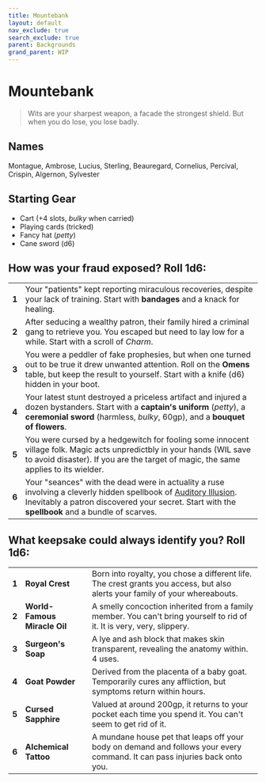 ```yaml
---
title: Mountebank
layout: default
nav_exclude: true
search_exclude: true
parent: Backgrounds
grand_parent: WIP
---
```


# Mountebank

> Wits are your sharpest weapon, a facade the strongest shield. But when you do lose, you lose badly. 

## Names

Montague, Ambrose, Lucius, Sterling, Beauregard, Cornelius, Percival, Crispin, Algernon, Sylvester

## Starting Gear

- Cart (+4 slots, _bulky_ when carried)
- Playing cards (tricked)
- Fancy hat (_petty_)
- Cane sword (d6)

## How was your fraud exposed? Roll 1d6:

|       |                                                              |
| ----- | ------------------------------------------------------------ |
| **1** | Your "patients" kept reporting miraculous recoveries, despite your lack of training. Start with **bandages** and a knack for healing. |
| **2** | After seducing a wealthy patron, their family hired a criminal gang to retrieve you. You escaped but need to lay low for a while. Start with a scroll of _Charm_. |
| **3** | You were a peddler of fake prophesies, but when one turned out to be true it drew unwanted attention. Roll on the **Omens** table, but keep the result to yourself. Start with a knife (d6) hidden in your boot.    |
| **4** | Your latest stunt destroyed a priceless artifact and injured a dozen bystanders. Start with a **captain's uniform** (_petty_), a **ceremonial sword** (harmless, _bulky_, 60gp), and a **bouquet of flowers**. |
| **5** | You were cursed by a hedgewitch for fooling some innocent village folk. Magic acts unpredictbly in your hands (WIL save to avoid disaster). If you are the target of magic, the same applies to its wielder. |
| **6** | Your "seances" with the dead were in actuality a ruse involving a cleverly hidden spellbook of [Auditory Illusion](https://cairnrpg.com/cairn-srd/#100-spells). Inevitably a patron discovered your secret. Start with the **spellbook** and a bundle of scarves. |

## What keepsake could always identify you? Roll 1d6:

|       |                                    |                                                              |
| ----- | ---------------------------------- | ------------------------------------------------------------ |
| **1** | **Royal Crest**                    | Born into royalty, you chose a different life. The crest grants you access, but also alerts your family of your whereabouts. |
| **2** | **World-Famous Miracle Oil**       | A smelly concoction inherited from a family member. You can't bring yourself to rid of it. It is very, very, slippery. |
| **3** | **Surgeon's Soap**                 | A lye and ash block that makes skin transparent, revealing the anatomy within. 4 uses. |
| **4** | **Goat Powder**                    | Derived from the placenta of a baby goat.  Temporarily cures any affliction, but symptoms return within hours. |
| **5** | **Cursed Sapphire**                | Valued at around 200gp, it returns to your pocket each time you spend it. You can't seem to get rid of it. |
| **6** | **Alchemical Tattoo**              | A mundane house pet that leaps off your body on demand and follows your every command. It can pass injuries back onto you.    |
